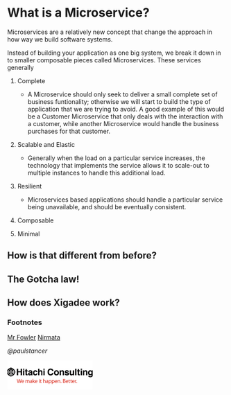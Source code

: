 # What is a Microservice?

Microservices are a relatively new concept that change the approach in how way we build software systems. 

Instead of building your application as one big system, we break it down in to smaller composable pieces called Microservices. These services generally 

1. Complete
	- A Microservice should only seek to deliver a small complete set of business funtionality; otherwise we will start to build the type of application that we are trying to avoid. A good example of this would be a Customer Microservice that only deals with the interaction with a customer, while another Microservice would handle the business purchases for that customer.
	
2. Scalable and Elastic
	- Generally when the load on a particular service increases, the technology that implements the service allows it to scale-out to multiple instances to handle this additional load.
	
3. Resilient
	- Microservices based applications should handle a particular service being unavailable, and should be eventually consistent.
4. Composable
5. Minimal


## How is that different from before?

## The Gotcha law!

## How does Xigadee work?

### Footnotes

[Mr Fowler](https://martinfowler.com/articles/microservices.html)
[Nirmata](http://www.nirmata.com/2015/02/microservices-five-architectural-constraints/)

_@paulstancer_

![Hitachi](../../docs/hitachi.png)
